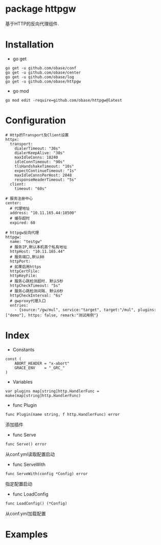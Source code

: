 # package httpgw
基于HTTP的反向代理组件. 

# Installation
- go get
```
go get -u github.com/obase/conf
go get -u github.com/obase/center
go get -u github.com/obase/log
go get -u github.com/obase/httpgw
```

- go mod
```
go mod edit -require=github.com/obase/httpgw@latest
```

# Configuration
```
# Http的Transport及Client设置
httpx:
  transport:
    dialerTimeout: "30s"
    dialerKeepAlive: "30s"
    maxIdleConns: 10240
    idleConnTimeout: "90s"
    tlsHandshakeTimeout: "10s"
    expectContinueTimeout: "1s"
    maxIdleConnsPerHost: 2048
    responseHeaderTimeout: "5s"
  client:
    timeout: "60s"

# 服务注册中心
center:
  # 代理地址
  address: "10.11.165.44:18500"
  # 缓存超时
  expired: 60

# httpgw反向代理
httpgw:
  name: "testgw"
  # 服务IP,默认本机首个私有地址
  httpHost: "10.11.165.44"
  # 服务端口,默认80
  httpPort:
  # 如果启用https
  httpCertFile:
  httpKeyFile:
  # 服务心跳检测超时. 默认5秒
  httpCheckTimeout: "5s"
  # 服务心跳检测间隔. 默认6秒
  httpCheckInterval: "6s"
  # gwproxy代理入口
  entries:
    - {source:"/gw/mul", service:"target", target:"/mul", plugins:["demo"], https: false, remark:"测试用例"}

```

# Index
- Constants
```
const (
	ABORT_HEADER = "x-abort"
	GRACE_ENV    = "_GRC_"
)
```
- Variables
```
var plugins map[string]http.HandlerFunc = make(map[string]http.HandlerFunc)
```

- func Plugin
```
func Plugin(name string, f http.HandlerFunc) error
```
添加插件

- func Serve
```
func Serve() error 
```
从conf.yml读取配置启动

- func ServeWith
```
func ServeWith(config *Config) error 
```
指定配置启动

- func LoadConfig
```
func LoadConfig() (*Config) 
```
从conf.yml加载配置

# Examples
```

```